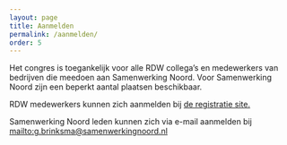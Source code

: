 ```yaml
---
layout: page
title: Aanmelden
permalink: /aanmelden/
order: 5
---
```

Het congres is toegankelijk voor alle RDW collega’s en 
medewerkers van bedrijven die meedoen aan Samenwerking Noord. 
Voor Samenwerking Noord zijn een beperkt aantal plaatsen beschikbaar.
 
RDW medewerkers kunnen zich aanmelden bij 
[de registratie site.](https://registration.rdwtechday.nl)

Samenwerking Noord leden kunnen zich via e-mail aanmelden bij 
<mailto:g.brinksma@samenwerkingnoord.nl>
